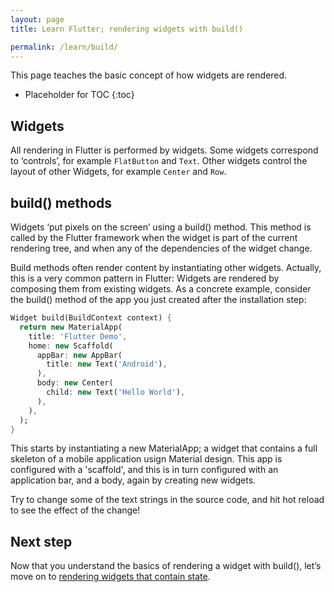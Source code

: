 ```yaml
---
layout: page
title: Learn Flutter; rendering widgets with build()

permalink: /learn/build/
---
```


This page teaches the basic concept of how widgets are rendered.

* Placeholder for TOC
{:toc}

## Widgets

All rendering in Flutter is performed by widgets. Some widgets correspond to ‘controls’, for example `FlatButton` and `Text`. Other widgets control the layout of other Widgets, for example `Center` and `Row`.

## build() methods

Widgets ‘put pixels on the screen’ using a build() method. This method is called by the Flutter framework when the widget is part of the current rendering tree, and when any of the dependencies of the widget change.

Build methods often render content by instantiating other widgets. Actually, this is a very common pattern in Flutter: Widgets are rendered by composing them from existing widgets. As a concrete example, consider the build() method of the app you just created after the installation step:

```dart
Widget build(BuildContext context) {
  return new MaterialApp(
    title: 'Flutter Demo',
    home: new Scaffold(
      appBar: new AppBar(
        title: new Text('Android'),
      ),
      body: new Center(
        child: new Text('Hello World'),
      ),
    ),
  );
}
```

This starts by instantiating a new MaterialApp; a widget that contains a full skeleton of a mobile application usign Material design. This app is configured with a 'scaffold', and this is in turn configured with an application bar, and a body, again by creating new widgets.

Try to change some of the text strings in the source code, and hit hot reload to see the effect of the change!

## Next step

Now that you understand the basics of rendering a widget with build(), let’s move on to [rendering widgets that contain state](/learn/state/).
